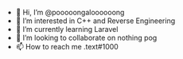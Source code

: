 - 👋 Hi, I’m @pooooongaloooooong
- 👀 I’m interested in C++ and Reverse Engineering
- 🌱 I’m currently learning Laravel
- 💞️ I’m looking to collaborate on nothing pog
- 📫 How to reach me .text#1000
